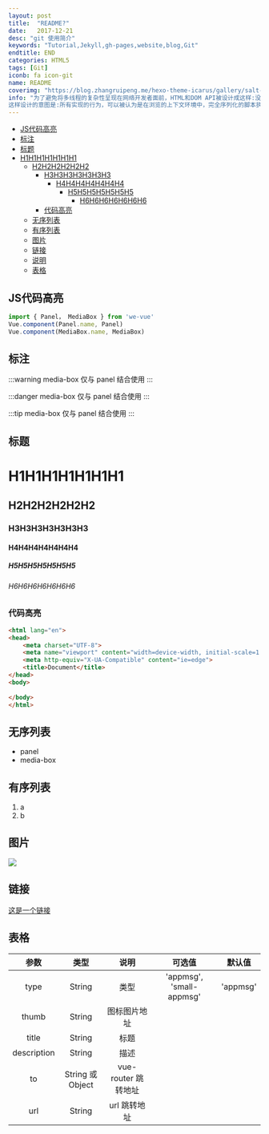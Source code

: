 ```yaml
---
layout: post
title:  "README?"
date:   2017-12-21
desc: "git 使用简介"
keywords: "Tutorial,Jekyll,gh-pages,website,blog,Git"
endtitle: END
categories: HTML5
tags: [Git]
iconb: fa icon-git
name: README
coverimg: "https://blog.zhangruipeng.me/hexo-theme-icarus/gallery/salt-lake.jpg"
info: "为了避免将多线程的复杂性呈现在网络开发者面前，HTML和DOM API被设计成这样:没有脚本可以察觉到任何其他同时执行的脚本。即便是通过workers接口。
这样设计的意图是:所有实现的行为，可以被认为是在浏览的上下文环境中，完全序列化的脚本执行"
---
```

- [JS代码高亮](#js代码高亮)
- [标注](#标注)
- [标题](#标题)
- [H1H1H1H1H1H1H1](#h1h1h1h1h1h1h1)
    - [H2H2H2H2H2H2](#h2h2h2h2h2h2)
        - [H3H3H3H3H3H3H3](#h3h3h3h3h3h3h3)
            - [H4H4H4H4H4H4H4](#h4h4h4h4h4h4h4)
                - [H5H5H5H5H5H5H5](#h5h5h5h5h5h5h5)
                    - [H6H6H6H6H6H6H6](#h6h6h6h6h6h6h6)
        - [代码高亮](#代码高亮)
    - [无序列表](#无序列表)
    - [有序列表](#有序列表)
    - [图片](#图片)
    - [链接](#链接)
    - [说明](#说明)
    - [表格](#表格)
## JS代码高亮
```js
import { Panel， MediaBox } from 'we-vue'
Vue.component(Panel.name, Panel)
Vue.component(MediaBox.name, MediaBox)
```

## 标注

:::warning
media-box 仅与 panel 结合使用
:::

:::danger
media-box 仅与 panel 结合使用
:::

:::tip
media-box 仅与 panel 结合使用
:::

## 标题
# H1H1H1H1H1H1H1
## H2H2H2H2H2H2
### H3H3H3H3H3H3H3
#### H4H4H4H4H4H4H4
##### H5H5H5H5H5H5H5
###### H6H6H6H6H6H6H6

### 代码高亮

```html
<html lang="en">
<head>
    <meta charset="UTF-8">
    <meta name="viewport" content="width=device-width, initial-scale=1.0">
    <meta http-equiv="X-UA-Compatible" content="ie=edge">
    <title>Document</title>
</head>
<body>
    
</body>
</html>
```


## 无序列表

- panel
- media-box

## 有序列表

1. a
2. b

## 图片

![](http://ww1.sinaimg.cn/large/88b26e1cgy1frpr39hxhnj20sg0lctha.jpg)

## 链接
[这是一个链接](http://ww1.sinaimg.cn/large/88b26e1cgy1frpr39hxhnj20sg0lctha.jpg)

## 表格
|   参数   |   类型    |   说明   | 可选值  |  默认值  |
| :----: | :-----: | :----: | :--: | :---: |
| type  | String  |  类型   |  'appmsg', 'small-appmsg'    |   'appmsg'     |
| thumb  | String  |  图标图片地址   |      |        |
| title  | String  |  标题   |      |        |
| description  | String  |  描述   |      |        |
| to  | String 或 Object  |  vue-router 跳转地址   |      |        |
| url  | String  |  url 跳转地址   |      |        |

